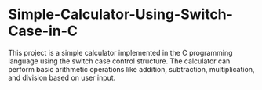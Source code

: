 # Simple-Calculator-Using-Switch-Case-in-C
This project is a simple calculator implemented in the C programming language using the switch case control structure. The calculator can perform basic arithmetic operations like addition, subtraction, multiplication, and division based on user input. 

